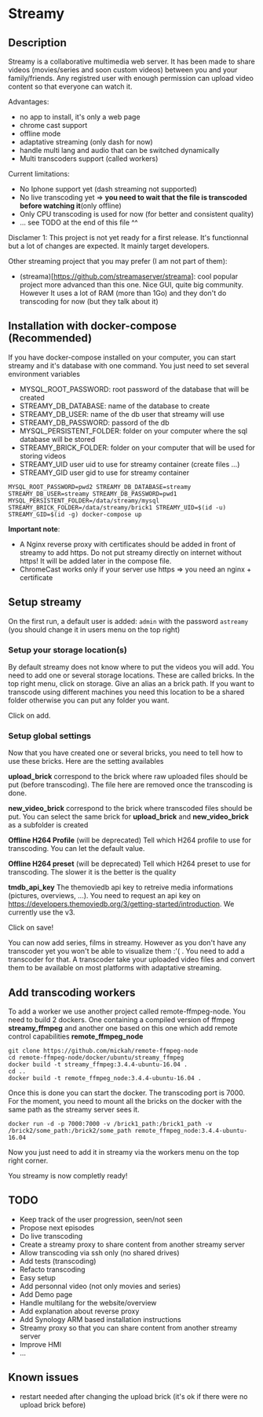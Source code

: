 # Streamy

## Description

Streamy is a collaborative multimedia web server. It has been made to share videos (movies/series and soon custom videos) between you and your family/friends. Any registred user with enough permission can upload video content so that everyone can watch it.

Advantages:
  - no app to install, it's only a web page
  - chrome cast support
  - offline mode
  - adaptative streaming (only dash for now)
  - handle multi lang and audio that can be switched dynamically
  - Multi transcoders support (called workers)

Current limitations:
  - No Iphone support yet (dash streaming not supported)
  - No live transcoding yet => **you need to wait that the file is transcoded before watching it**(only offline)
  - Only CPU transcoding is used for now (for better and consistent quality)
  - ... see TODO at the end of this file ^^

Disclamer 1: This project is not yet ready for a first release. It's functionnal but a lot of changes are expected. It mainly target developers.

Other streaming project that you may prefer (I am not part of them):
- (streama)[https://github.com/streamaserver/streama]: cool popular project more advanced than this one. Nice GUI, quite big community. However It uses a lot of RAM (more than 1Go) and they don't do transcoding for now (but they talk about it)


## Installation with docker-compose (Recommended)
If you have docker-compose installed on your computer, you can start streamy and it's database with one command. You just need to set several environment variables

- MYSQL_ROOT_PASSWORD: root password of the database that will be created
- STREAMY_DB_DATABASE: name of the database to create
- STREAMY_DB_USER: name of the db user that streamy will use
- STREAMY_DB_PASSWORD: passord of the db
- MYSQL_PERSISTENT_FOLDER: folder on your computer where the sql database will be stored
- STREAMY_BRICK_FOLDER: folder on your computer that will be used for storing videos
- STREAMY_UID user uid to use for streamy container (create files ...)
- STREAMY_GID user gid to use for streamy container
```
MYSQL_ROOT_PASSWORD=pwd2 STREAMY_DB_DATABASE=streamy STREAMY_DB_USER=streamy STREAMY_DB_PASSWORD=pwd1 MYSQL_PERSISTENT_FOLDER=/data/streamy/mysql STREAMY_BRICK_FOLDER=/data/streamy/brick1 STREAMY_UID=$(id -u) STREAMY_GID=$(id -g) docker-compose up
```

**Important note**: 
- A Nginx reverse proxy with certificates should be added in front of streamy to add https. Do not put streamy directly on internet without https! It will be added later in the compose file.
- ChromeCast works only if your server use https => you need an nginx + certificate

## Setup streamy
On the first run, a default user is added: `admin` with the password `astreamy` (you should change it in users menu on the top right)

### Setup your storage location(s)
By default streamy does not know where to put the videos you will add. You need to add one or several storage locations. These are called bricks. In the top right menu, click on storage.
Give an alias an a brick path. If you want to transcode using different machines you need this location to be a shared folder otherwise you can put any folder you want.

Click on add.

### Setup global settings
Now that you have created one or several bricks, you need to tell how to use these bricks. Here are the setting availables

**upload_brick** correspond to the brick where raw uploaded files should be put (before transcoding). The file here are removed once the transcoding is done.

**new_video_brick** correspond to the brick where transcoded files should be put. You can select the same brick for **upload_brick** and **new_video_brick** as a subfolder is created

**Offline H264 Profile** (will be deprecated) Tell which H264 profile to use for transcoding. You can let the default value.

**Offline H264 preset** (will be deprecated) Tell which H264 preset to use for transcoding. The slower it is the better is the quality

**tmdb_api_key** The themoviedb api key to retreive media informations (pictures, overviews, ...). You need to request an api key on https://developers.themoviedb.org/3/getting-started/introduction. We currently use the v3.

Click on save!

You can now add series, films in streamy. However as you don't have any transcoder yet you won't be able to visualize them :'( . You need to add a transcoder for that. A transcoder take your uploaded video files and convert them to be available on most platforms with adaptative streaming.

## Add transcoding workers
To add a worker we use another project called remote-ffmpeg-node. You need to build 2 dockers. One containing a compiled version of ffmpeg **streamy_ffmpeg** and another one based on this one which add remote control capabilities **remote_ffmpeg_node**
```
git clone https://github.com/mickah/remote-ffmpeg-node
cd remote-ffmpeg-node/docker/ubuntu/streamy_ffmpeg
docker build -t streamy_ffmpeg:3.4.4-ubuntu-16.04 .
cd ..
docker build -t remote_ffmpeg_node:3.4.4-ubuntu-16.04 .
```

Once this is done you can start the docker. The transcoding port is 7000. For the moment, you need to mount all the bricks on the docker with the same path as the streamy server sees it.
```
docker run -d -p 7000:7000 -v /brick1_path:/brick1_path -v /brick2/some_path:/brick2/some_path remote_ffmpeg_node:3.4.4-ubuntu-16.04
```

Now you just need to add it in streamy via the workers menu on the top right corner.

You streamy is now completly ready!

## TODO
- Keep track of the user progression, seen/not seen
- Propose next episodes
- Do live transcoding
- Create a streamy proxy to share content from another streamy server
- Allow transcoding via ssh only (no shared drives)
- Add tests (transcoding)
- Refacto transcoding
- Easy setup
- Add personnal video (not only movies and series)
- Add Demo page
- Handle multilang for the website/overview
- Add explanation about reverse proxy
- Add Synology ARM based installation instructions
- Streamy proxy so that you can share content from another streamy server
- Improve HMI
- ...

## Known issues
- restart needed after changing the upload brick (it's ok if there were no upload brick before)
